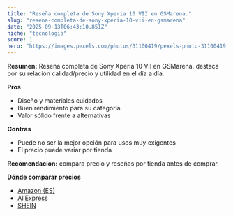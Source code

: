 ```yaml
---
title: "Reseña completa de Sony Xperia 10 VII en GSMarena."
slug: "resena-completa-de-sony-xperia-10-vii-en-gsmarena"
date: "2025-09-13T06:43:10.851Z"
niche: "tecnologia"
score: 1
hero: "https://images.pexels.com/photos/31100419/pexels-photo-31100419.jpeg?auto=compress&cs=tinysrgb&fit=crop&h=627&w=1200&auto=compress&cs=tinysrgb&w=1200&h=675&fit=crop"
---
```


**Resumen:** Reseña completa de Sony Xperia 10 VII en GSMarena. destaca por su relación calidad/precio y utilidad en el día a día.

**Pros**
- Diseño y materiales cuidados
- Buen rendimiento para su categoría
- Valor sólido frente a alternativas

**Contras**
- Puede no ser la mejor opción para usos muy exigentes
- El precio puede variar por tienda

**Recomendación:** compara precio y reseñas por tienda antes de comprar.

**Dónde comparar precios**
- [Amazon (ES)](https://www.amazon.es/s?k=Rese%C3%B1a%20completa%20de%20Sony%20Xperia%2010%20VII%20en%20GSMarena.&tag=teknovashop25-21)
- [AliExpress](https://www.aliexpress.com/wholesale?SearchText=Rese%C3%B1a%20completa%20de%20Sony%20Xperia%2010%20VII%20en%20GSMarena.)
- [SHEIN](https://www.shein.com/pdsearch/Rese%C3%B1a%20completa%20de%20Sony%20Xperia%2010%20VII%20en%20GSMarena.)